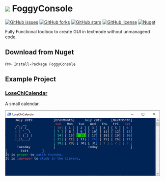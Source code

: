# <img src="https://img.moegirl.org/common/f/fb/FoggyConsole.svg" height="50"> FoggyConsole

[![GitHub issues](https://img.shields.io/github/issues/WenceyWang/FoggyConsole.svg?style=flat-square)](https://github.com/WenceyWang/FoggyConsole/issues) [![GitHub forks](https://img.shields.io/github/forks/WenceyWang/FoggyConsole.svg?style=flat-square)](https://github.com/WenceyWang/FoggyConsole/network) [![GitHub stars](https://img.shields.io/github/stars/WenceyWang/FoggyConsole.svg?style=flat-square)](https://github.com/WenceyWang/FoggyConsole/stargazers) [![GitHub license](https://img.shields.io/github/license/WenceyWang/FoggyConsole.svg?style=flat-square)](https://github.com/WenceyWang/FoggyConsole/blob/master/LICENSE.txt) [![Nuget](https://img.shields.io/nuget/v/FoggyConsole.svg?style=flat-square)](https://www.nuget.org/packages/FoggyConsole/)

Fully Functional toolbox to create GUI in textmode without unmanagend code.

## Download from Nuget

``` Shell
PM> Install-Package FoggyConsole
```

## Example Project

### [LoseChiCalendar](https://github.com/DreamRecorder/LoseChiCalendar)

A small calendar.

<img src="https://raw.githubusercontent.com/DreamRecorder/LoseChiCalendar/master/Demo.png">
